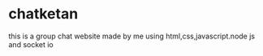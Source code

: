 # chatketan
this is a group chat website made by me using html,css,javascript.node js and socket io
